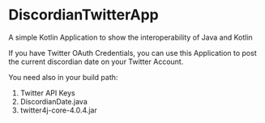 # DiscordianTwitterApp
A simple Kotlin Application to show the interoperability of Java and Kotlin

If you have Twitter OAuth Credentials, you can use this Application to post the current discordian date on your Twitter Account.

You need also in your build path:

1. Twitter API Keys
2. DiscordianDate.java
3. twitter4j-core-4.0.4.jar
